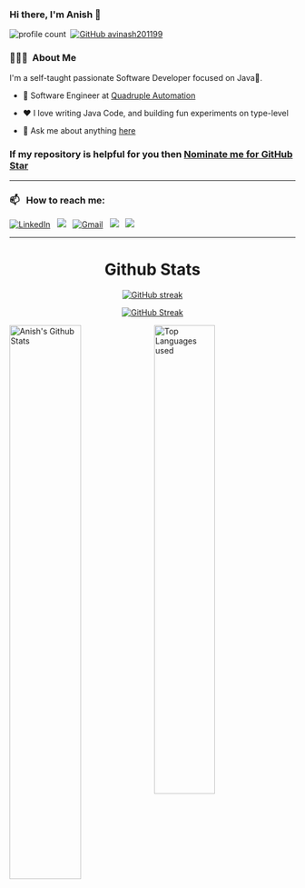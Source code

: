 ### Hi there, I'm Anish 👋

![profile count](https://komarev.com/ghpvc/?username=anishnl&color=blue)&nbsp;
[![GitHub avinash201199](https://img.shields.io/github/followers/anishnl?label=follow&style=social)](https://github.com/anishnl)&nbsp;
### 👨🏻‍💻 &nbsp;About Me

I'm a self-taught passionate Software Developer focused on Java💙.

- 💼 Software Engineer at [Quadruple Automation](https://www.quadrupleautomation.com/)

- ❤️ I love writing Java Code, and building fun experiments on type-level

- 💬 Ask me about anything [here](https://github.com/anishnl/anishnl/issues)

### If my repository is helpful for you then [Nominate me for GitHub Star](https://stars.github.com/nominate/)

-----
### 📫 &nbsp; How to reach me:

<a href="https://www.linkedin.com/in/anishnl/"><img alt="LinkedIn" src="https://img.shields.io/badge/linkedin%20-%230077B5.svg?&style=flat&logo=linkedin&logoColor=white"/></a> &nbsp;
<a href="https://www.instagram.com/mr_soul_taker_28/"><img src="https://img.shields.io/badge/-Instagram-E4405F?style=flat&logo=Instagram&logoColor=white"/></a> &nbsp;
<a href="mailto:anish28701@gmail.com"><img alt="Gmail" src="https://img.shields.io/badge/Gmail-D14836?style=flat&logo=gmail&logoColor=white" /></a> &nbsp;
<a href=""><img src="https://img.shields.io/badge/-HackerRank-E4405F?style=flat&logo=HackerRank&logoColor=white"/></a> &nbsp;
<a href=""><img src="https://img.shields.io/badge/-LeetCode-E4405F?style=flat&logo=LeetCode&logoColor=white"/></a> &nbsp;

-----  

<h1 align="center">Github Stats</h1>

<div align="center">
  
[![GitHub streak](https://github-readme-streak-stats.herokuapp.com/?user=anishnl&theme=highcontrast)](https://github.com/DenverCoder1/github-readme-streak-stats)

[![GitHub Streak](https://streak-stats.demolab.com/?user=anishnl)](https://git.io/streak-stats)

 </div>

 <img align="left" alt="Anish's Github Stats" src="https://github-readme-stats.vercel.app/api?username=anishnl&&show_icons=true&theme=dark" width="50%" />
<img alt="Top Languages used" src="https://github-readme-stats.vercel.app/api/top-langs/?username=anishnl&layout=compact&theme=dark" width="46%" />
<br>
